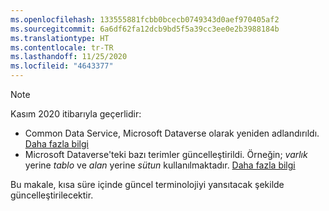 ```yaml
---
ms.openlocfilehash: 133555881fcbb0bcecb0749343d0aef970405af2
ms.sourcegitcommit: 6a6df62fa12dcb9bd5f5a39cc3ee0e2b3988184b
ms.translationtype: HT
ms.contentlocale: tr-TR
ms.lasthandoff: 11/25/2020
ms.locfileid: "4643377"
---
```

> [!NOTE]
> Kasım 2020 itibarıyla geçerlidir:
> - Common Data Service, Microsoft Dataverse olarak yeniden adlandırıldı. [Daha fazla bilgi](https://aka.ms/PAuAppBlog)
> - Microsoft Dataverse'teki bazı terimler güncelleştirildi. Örneğin; *varlık* yerine *tablo* ve *alan* yerine *sütun* kullanılmaktadır. [Daha fazla bilgi](https://go.microsoft.com/fwlink/?linkid=2147247)
>
> Bu makale, kısa süre içinde güncel terminolojiyi yansıtacak şekilde güncelleştirilecektir.
